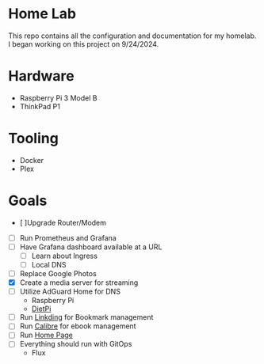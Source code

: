 # Home Lab

This repo contains all the configuration and documentation for my homelab. I began working on this project on 9/24/2024.

# Hardware

- Raspberry Pi 3 Model B
- ThinkPad P1

# Tooling

- Docker
- Plex

# Goals

- [ ]Upgrade Router/Modem
- [ ] Run Prometheus and Grafana
- [ ] Have Grafana dashboard available at a URL
  - [ ] Learn about Ingress
  - [ ] Local DNS
- [ ] Replace Google Photos
- [x] Create a media server for streaming
- [ ] Utilize AdGuard Home for DNS
  - Raspberry Pi
  - [DietPi](https://dietpi.com/)
- [ ] Run [Linkding](https://github.com/sissbruecker/linkding) for Bookmark management
- [ ] Run [Calibre](https://github.com/kovidgoyal/calibre) for ebook management
- [ ] Run [Home Page](https://www.youtube.com/watch?v=mC3tjysJ01)
- [ ] Everything should run with GitOps
  - Flux
